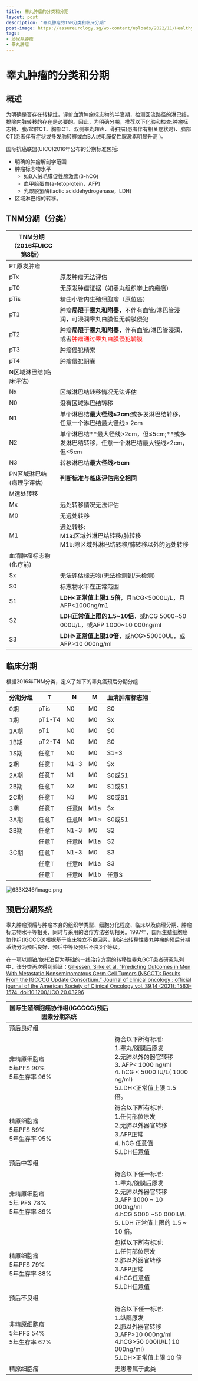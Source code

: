 ```yaml
---
title: 睾丸肿瘤的分类和分期
layout: post
description: "睾丸肿瘤的TNM分类和临床分期"
post-image: https://assureurology.sg/wp-content/uploads/2022/11/Healthy-and-Testicular-Cancer-1024x660.jpg
tags:
- 泌尿系肿瘤
- 睾丸肿瘤
---
```


# 睾丸肿瘤的分类和分期

## 概述

为明确是否存在转移灶，评价血清肿瘤标志物的半衰期，检测回流路径的淋巴结，排除内脏转移的存在是必要的。因此，为明确分期，推荐以下化验和检查:肿瘤标志物、腹/盆腔CT、胸部CT、双侧睾丸超声、骨扫描(患者伴有相关症状时)、脑部CT(患者伴有症状或多发肺转移或血B人绒毛膜促性腺激素明显升高 )。

国际抗癌联盟(UICC)2016年公布的分期标准包括:
- 明确的肿瘤解剖学范围
- 肿瘤标志物水平
  - 如B人绒毛膜促性腺激素(β-hCG)
  - 血甲胎蛋白(a-fetoprotein，AFP)
  - 乳酸脱氢酶(lactic aciddehydrogenase，LDH)
- 区域淋巴结的转移。

## TNM分期（分类）

| TNM分期（2016年UICC第8版）|   |
|---------|---------|
|PT原发肿瘤 |  |
|pTx| 原发肿瘤无法评估|
|pT0| 无原发肿瘤证据（如睾丸组织学上的瘢痕）|
|pTis|精曲小管内生殖细胞瘤（原位癌）|
|pT1|肿瘤**局限于睾丸和附睾**，不伴有血管/淋巴管浸润，可浸润睾丸白膜但无鞘膜侵犯|
|pT2|肿瘤**局限于睾丸和附睾**，伴有血管/淋巴管浸润，或者<span style="color:red">肿瘤通过睾丸白膜侵犯鞘膜</span>|
|pT3|肿瘤侵犯精索|
|pT4|肿瘤侵犯阴囊|
|N区域淋巴结(临床评估)|  |
|Nx|区域淋巴结转移情况无法评估|
|N0|没有区域淋巴结转移|
|N1|单个淋巴结**最大径线≤2cm**;或多发淋巴结转移，任意一个淋巴结最大径线≤ 2cm|
|N2|单个淋巴结**最大径线>2cm，但≤5cm;**或多发淋巴结转移，任意一个淋巴结最大径线>2cm，但≤5cm|
|N3|转移淋巴结**最大径线>5cm**|
|PN区域淋巴结(病理学评估)|**判断标准与临床评估完全相同**|
|M远处转移|  |
|Mx|远处转移情况无法评估|
|M0|无远处转移|
|M1|远处转移:<br>M1a:区域外淋巴结转移/肺转移<br>M1b:除区域外淋巴结转移/肺转移以外的远处转移|  |
|血清肿瘤标志物(化疗前)|  |
|Sx|无法评估标志物(无法检测到/未检测)|
|S0|标志物水平在正常范围|
|S1|**LDH<正常值上限1.5倍**，且hCG<5000U/L，且AFP<1000ng/m1|
|S2|**LDH正常值上限的1.5~10倍**，或hCG 5000~50 000U/L，或AFP 1000~10 000ng/ml|
|S3|**LDH>正常值上限10倍**，或hCG>50000UL，或AFP>10 000ng/ml|

## 临床分期

根据2016年TNM分类，定义了如下的睾丸癌预后分期分组

|分期分组|T|N|M|血清肿瘤标志物|
|-----|-----|-----|-----|------|
|0期|pTis|N0|M0|S0|
|1期|pT1-T4|N0|M0|Sx|
|1A期|pT1|N0|M0|S0|
|1B期|pT2-T4|N0|M0|S0|
|1S期|任意T|N0|M0|S1-3|
|2期|任意T|N1-3|M0|Sx|
|2A期|任意T|N1|M0|S0或S1|
|2B期|任意T|N2|M0|S1或S1|
|2C期|任意T|N3|M0|S0或S1|
|3期|任意T|任意N|M1a|Sx|
|3A期|任意T|任意N|M1a|S0或S1|
|3B期|任意T|N1-3|M0|S2|
|  |任意T|任意N|M1a|S2|
|3C期|任意T|N1-3|M0|S3|
|  |任意T|任意N|M1a|S3|
|  |任意T|任意N|M1b|任意S|



![633X246/image.png](https://tc.z.wiki/autoupload/-MKcPHc3Wh4spHezB--Fzl0-sZdMabToOvjpTtvkfpqyl5f0KlZfm6UsKj-HyTuv/20250617/x7bX/633X246/image.png)

## 预后分期系统

睾丸肿瘤预后与肿瘤本身的组织学类型、细胞分化程度、临床以及病理分期、肿瘤标志物水平等相关，同时与采用的治疗方法密切相关。1997年，国际生殖细胞癌协作组(IGCCCG)根据基于临床独立不良因素，制定出转移性睾丸肿瘤的预后分期系统分为预后良好、预后中等及预后不良3个等级。

在一项以顺铂/依托泊苷为基础的一线治疗方案的转移性睾丸GCT患者研究队列中，该分类再次得到验证：[Gillessen, Silke et al. “Predicting Outcomes in Men With Metastatic Nonseminomatous Germ Cell Tumors (NSGCT): Results From the IGCCCG Update Consortium.” Journal of clinical oncology : official journal of the American Society of Clinical Oncology vol. 39,14 (2021): 1563-1574. doi:10.1200/JCO.20.03296](https://pubmed.ncbi.nlm.nih.gov/33822655/)

|国际生殖细胞癌协作组(IGCCCG)预后因素分期系统||
|----------|---------|
|预后良好组|
|非精原细胞瘤<br>5年PFS 90%<br>5年生存率 96%|符合以下所有标准:<br>1.睾丸/腹膜后原发<br>2.无肺以外的器官转移<br>3. AFP< 1000 ng/ml<br>4. hCG < 5000 IU/L( 1000 ng/ml)<br>5.LDH<正常值上限 1.5 倍。
|精原细胞瘤 <br> 5年PFS 89% <br>5年生存率 95%|符合以下所有标准:<br>1.任何部位原发<br>2.无肺以外器官转移 <br>3.AFP正常<br>4. hCG 任意值<br>5.LDH任意值|
|预后中等组|
|非精原细胞瘤<br>5年 PFS 78%<br>5年生存率 89%|符合以下任一标准:<br>1.睾丸/腹膜后原发<br>2.无肺以外器官转移<br>3.AFP 1000 ~ 10 000ng/ml<br>4.hCG 5000 ~50 000IU/L<br>5. LDH 正常值上限的 1.5 ~ 10 倍。
|精原细胞瘤<br>5年PFS 79%<br>5年生存率 88%|包括以下所有标准:<br>1.任何部位原发<br>2.肺以外器官转移<br>3.AFP正常<br>4.hCG任意值<br>5.LDH任意值
|预后不良组|
|非精原细胞瘤<br>5年PFS 54%<br>5年生存率 67%|符合以下任一标准:<br>1.纵隔原发<br>2.肺以外器官转移<br>3.AFP>10 000ng/ml<br>4.hCG>50 000IU/L( 10 000ng/ml)<br>5.LDH>正常值上限 10 倍
|精原细胞瘤|无患者属于此类|

